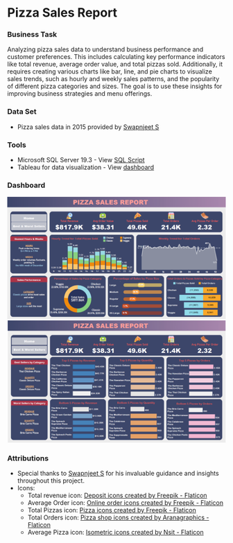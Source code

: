 # Pizza Sales Report

### Business Task
Analyzing pizza sales data to understand business performance and customer preferences. This includes calculating key performance indicators like total revenue, average order value, and total pizzas sold. Additionally, it requires creating various charts like bar, line, and pie charts to visualize sales trends, such as hourly and weekly sales patterns, and the popularity of different pizza categories and sizes. The goal is to use these insights for improving business strategies and menu offerings.

### Data Set
- Pizza sales data in 2015 provided by [Swapnjeet S](./pizza_sales.csv)

### Tools
- Microsoft SQL Server 19.3 - View [SQL Script](./pizza_sales.sql)
- Tableau for data visualization - View [dashboard](https://public.tableau.com/views/PizzaSalesReport_17065525141110/Home?:display_count=n&:origin=viz_share_link)

### Dashboard
![Home](images/home.png)
![Home](images/bestworst.png)

### Attributions
- Special thanks to [Swapnjeet S](https://www.linkedin.com/in/datatutorials/) for his invaluable guidance and insights throughout this project.
- Icons:
  - Total revenue icon: <a href="https://www.flaticon.com/free-icons/deposit" title="deposit icons">Deposit icons created by Freepik - Flaticon</a>
  - Average Order icon: <a href="https://www.flaticon.com/free-icons/online-order" title="online order icons">Online order icons created by Freepik - Flaticon</a>
  - Total Pizzas icon: <a href="https://www.flaticon.com/free-icons/pizza" title="pizza icons">Pizza icons created by Freepik - Flaticon</a>
  - Total Orders icon: <a href="https://www.flaticon.com/free-icons/pizza-shop" title="pizza shop icons">Pizza shop icons created by Aranagraphics - Flaticon</a>
  - Average Pizza icon: <a href="https://www.flaticon.com/free-icons/isometric" title="isometric icons">Isometric icons created by Nsit - Flaticon</a>
